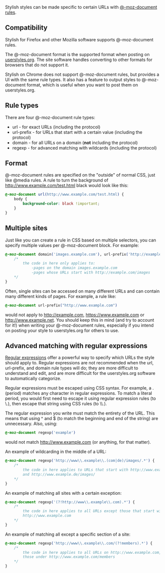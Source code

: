 Stylish styles can be made specific to certain URLs with [@-moz-document rules](https://developer.mozilla.org/en/CSS/@document).

## Compatibility

Stylish for Firefox and other Mozilla software supports @-moz-document rules.

The @-moz-document format is the supported format when posting on [userstyles.org](http://userstyles.org). The site software handles converting to other formats for browsers that do not support it.

Stylish on Chrome does not support @-moz-document rules, but provides a UI with the same rule types. It also has a feature to output styles to @-moz-document format, which is useful when you want to post them on userstyles.org.

## Rule types

There are four @-moz-document rule types:
* url - for exact URLs (including the protocol)
* url-prefix - for URLs that start with a certain value (including the protocol)
* domain - for all URLs on a domain (**not** including the protocol)
* regexp - for advanced matching with wildcards (including the protocol)

## Format

@-moz-document rules are specified on the "outside" of normal CSS, just like @media rules. A rule to turn the background of http://www.example.com/test.html black would look like this:

```css
@-moz-document url(http://www.example.com/test.html) {
	body {
		background-color: black !important;
	}
}
```

## Multiple sites

Just like you can create a rule in CSS based on multiple selectors, you can specify multiple values per @-moz-document block. For example:

```css
@-moz-document domain('images.example.com'), url-prefix('http://example.com/images') {
	/* 
		the code in here only applies to:
			-pages on the domain images.example.com
			-pages whose URLs start with http://example.com/images
	*/
}
```

Often, single sites can be accessed on many different URLs and can contain many different kinds of pages. For example, a rule like:

```css
@-moz-document url-prefix("http://www.example.com")
```

would not apply to http://example.com, https://www.example.com or http://www.example.net. You should keep this in mind (and try to account for it!) when writing your @-moz-document rules, especially if you intend on posting your style to userstyles.org for others to use.

## Advanced matching with regular expressions

[Regular expressions](http://www.regular-expressions.info/) offer a powerful way to specify which URLs the style should apply to. Regular expressions are not recommended when the url, url-prefix, and domain rule types will do; they are more difficult to understand and edit, and are more difficult for the userstyles.org software to automatically categorize.

Regular expressions must be escaped using CSS syntax. For example, a . (period) matches any character in regular expressions. To match a literal period, you would first need to escape it using regular expression rules (to \\.), then escape that string using CSS rules (to \\\\.).

The regular expression you write must match the entirety of the URL. This means that using ^ and $ (to match the beginning and end of the string) are unnecessary. Also, using:
```css
@-moz-document regexp('example')
```
would not match http://www.example.com (or anything, for that matter). 

An example of wildcarding in the middle of a URL:
```css
@-moz-document regexp('http://www\\.example\\.(com|de)/images/.*') {
	/* 
		the code in here applies to URLs that start with http://www.example.com/images/
		and http://www.example.de/images/
	*/
}
```

An example of matching all sites with a certain exception:
```css
@-moz-document regexp('(?!http://www\\.example\\.com).*') {
	/*
		the code in here applies to all URLs except those that start with 
		http://www.example.com
	*/
}
```

An example of matching all except a specific section of a site:
```css
@-moz-document regexp('http://www\\.example\\.com/(?!members).*') {
	/*
		the code in here applies to all URLs on http://www.example.com, except
		those under http://www.example.com/members
	*/
}
```